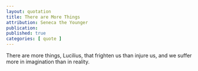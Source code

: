 ```yaml
---
layout: quotation
title: There are More Things
attribution: Seneca the Younger
publication: 
published: true
categories: [ quote ]
---
```


There are more things, Lucilius, that frighten us than injure us, 
and we suffer more in imagination than in reality.

